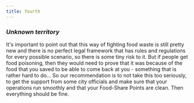 ```yaml
---
title: fourth
---
```


### <div class="fa fa-question-circle"></div> _Unknown territory_

It's important to point out that this way of fighting food waste is still pretty new and there is no perfect legal framework that has rules and regulations for every possible scenario, so there is some tiny risk to it. But if people get food poisoning, then they would need to prove that it was because of the food that you saved to be able to come back at you - something that is rather hard to do... So our recommendation is to not take this too seriously, to get the support from some city officials and make sure that your operations run smoothly and that your Food-Share Points are clean. Then everything should be fine.

